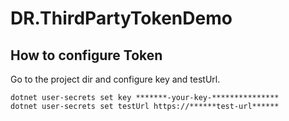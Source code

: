 # DR.ThirdPartyTokenDemo

## How to configure Token

Go to the project dir and configure key and testUrl.

```
dotnet user-secrets set key *******-your-key-***************
dotnet user-secrets set testUrl https://******test-url******
```